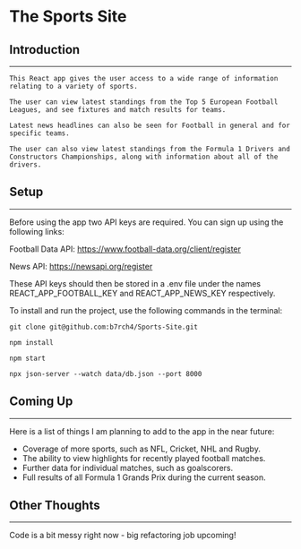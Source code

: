 # The Sports Site

## Introduction
___
```
This React app gives the user access to a wide range of information relating to a variety of sports.

The user can view latest standings from the Top 5 European Football Leagues, and see fixtures and match results for teams.

Latest news headlines can also be seen for Football in general and for specific teams.

The user can also view latest standings from the Formula 1 Drivers and Constructors Championships, along with information about all of the drivers.
```

## Setup
___
Before using the app two API keys are required. You can sign up using the following links:

Football Data API: https://www.football-data.org/client/register

News API: https://newsapi.org/register

These API keys should then be stored in a .env file under the names REACT_APP_FOOTBALL_KEY and REACT_APP_NEWS_KEY respectively.

To install and run the project, use the following commands in the terminal:
```
git clone git@github.com:b7rch4/Sports-Site.git

npm install

npm start

npx json-server --watch data/db.json --port 8000
```

## Coming Up
___
Here is a list of things I am planning to add to the app in the near future:

- Coverage of more sports, such as NFL, Cricket, NHL and Rugby.
- The ability to view highlights for recently played football matches.
- Further data for individual matches, such as goalscorers.
- Full results of all Formula 1 Grands Prix during the current season.

## Other Thoughts
___
Code is a bit messy right now - big refactoring job upcoming!